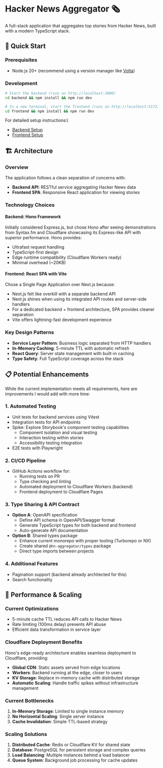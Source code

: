 # Hacker News Aggregator 🗞️

A full-stack application that aggregates top stories from Hacker News, built with a modern TypeScript stack.

## 🚀 Quick Start

### Prerequisites

- Node.js 20+ (recommend using a version manager like [Volta](https://volta.sh/))

### Development

```bash
# Start the backend (runs on http://localhost:3000)
cd backend && npm install && npm run dev

# In a new terminal, start the frontend (runs on http://localhost:5173)
cd frontend && npm install && npm run dev
```

For detailed setup instructions:\
- [Backend Setup](./backend/README.md)
- [Frontend Setup](./frontend/README.md)

## 🏗️ Architecture

### Overview

The application follows a clean separation of concerns with:
- **Backend API**: RESTful service aggregating Hacker News data
- **Frontend SPA**: Responsive React application for viewing stories

### Technology Choices

#### Backend: Hono Framework
Initially considered Express.js, but chose Hono after seeing demonstrations from Syntax.fm and Cloudflare showcasing its Express-like API with superior performance. Hono provides:
- Ultrafast request handling
- TypeScript-first design
- Edge runtime compatibility (Cloudflare Workers ready)
- Minimal overhead (~20KB)

#### Frontend: React SPA with Vite
Chose a Single Page Application over Next.js because:
- Next.js felt like overkill with a separate backend API
- Next.js shines when using its integrated API routes and server-side handlers
- For a dedicated backend + frontend architecture, SPA provides cleaner separation
- Vite offers lightning-fast development experience

### Key Design Patterns

- **Service Layer Pattern**: Business logic separated from HTTP handlers
- **In-Memory Caching**: 5-minute TTL with automatic refresh
- **React Query**: Server state management with built-in caching
- **Type Safety**: Full TypeScript coverage across the stack

## 📋 Potential Enhancements

While the current implementation meets all requirements, here are improvements I would add with more time:

### 1. Automated Testing
- Unit tests for backend services using Vitest
- Integration tests for API endpoints
- Spike: Explore Storybook's component testing capabilities
  - Component isolation and visual testing
  - Interaction testing within stories
  - Accessibility testing integration
- E2E tests with Playwright

### 2. CI/CD Pipeline
- GitHub Actions workflow for:
  - Running tests on PR
  - Type checking and linting
  - Automated deployment to Cloudflare Workers (backend)
  - Frontend deployment to Cloudflare Pages

### 3. Type Sharing & API Contract
- **Option A**: OpenAPI specification
  - Define API schema in OpenAPI/Swagger format
  - Generate TypeScript types for both backend and frontend
  - Auto-generate API documentation
- **Option B**: Shared types package
  - Enhance current monorepo with proper tooling (Turborepo or NX)
  - Create shared `@hn-aggregator/types` package
  - Direct type imports between projects

### 4. Additional Features
- Pagination support (backend already architected for this)
- Search functionality

## 🚀 Performance & Scaling

### Current Optimizations
- 5-minute cache TTL reduces API calls to Hacker News
- Rate limiting (100ms delay) prevents API abuse
- Efficient data transformation in service layer

### Cloudflare Deployment Benefits
Hono's edge-ready architecture enables seamless deployment to Cloudflare, providing:
- **Global CDN**: Static assets served from edge locations
- **Workers**: Backend running at the edge, closer to users
- **KV Storage**: Replace in-memory cache with distributed storage
- **Automatic Scaling**: Handle traffic spikes without infrastructure management

### Current Bottlenecks
1. **In-Memory Storage**: Limited to single instance memory
2. **No Horizontal Scaling**: Single server instance
3. **Cache Invalidation**: Simple TTL-based strategy

### Scaling Solutions
1. **Distributed Cache**: Redis or Cloudflare KV for shared state
2. **Database**: PostgreSQL for persistent storage and complex queries
3. **Load Balancing**: Multiple instances behind a load balancer
4. **Queue System**: Background job processing for cache updates

